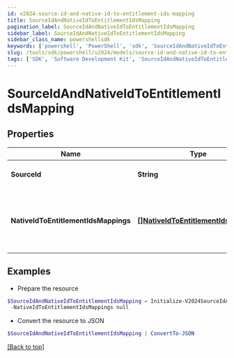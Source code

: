 ```yaml
---
id: v2024-source-id-and-native-id-to-entitlement-ids-mapping
title: SourceIdAndNativeIdToEntitlementIdsMapping
pagination_label: SourceIdAndNativeIdToEntitlementIdsMapping
sidebar_label: SourceIdAndNativeIdToEntitlementIdsMapping
sidebar_class_name: powershellsdk
keywords: ['powershell', 'PowerShell', 'sdk', 'SourceIdAndNativeIdToEntitlementIdsMapping', 'V2024SourceIdAndNativeIdToEntitlementIdsMapping'] 
slug: /tools/sdk/powershell/v2024/models/source-id-and-native-id-to-entitlement-ids-mapping
tags: ['SDK', 'Software Development Kit', 'SourceIdAndNativeIdToEntitlementIdsMapping', 'V2024SourceIdAndNativeIdToEntitlementIdsMapping']
---
```



# SourceIdAndNativeIdToEntitlementIdsMapping

## Properties

Name | Type | Description | Notes
------------ | ------------- | ------------- | -------------
**SourceId** | **String** | The ID of the source system. | [required]
**NativeIdToEntitlementIdsMappings** | [**[]NativeIdToEntitlementIdsMapping**](native-id-to-entitlement-ids-mapping) | The native ID and entitlement IDs mapping in the source system. | [required]

## Examples

- Prepare the resource
```powershell
$SourceIdAndNativeIdToEntitlementIdsMapping = Initialize-V2024SourceIdAndNativeIdToEntitlementIdsMapping  -SourceId 2c91809773dee32014e13e122092014e `
 -NativeIdToEntitlementIdsMappings null
```

- Convert the resource to JSON
```powershell
$SourceIdAndNativeIdToEntitlementIdsMapping | ConvertTo-JSON
```


[[Back to top]](#) 

